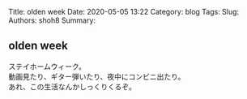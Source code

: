 Title: olden week
Date: 2020-05-05 13:22
Category: blog
Tags: 
Slug: 
Authors: shoh8
Summary: 

## olden week

ステイホームウィーク。  
動画見たり、ギター弾いたり、夜中にコンビニ出たり。  
あれ、この生活なんかしっくりくるぞ。
